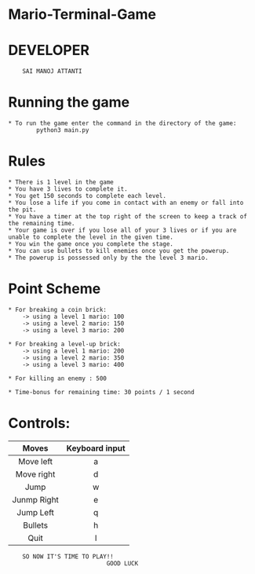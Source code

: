 # Mario-Terminal-Game

# DEVELOPER
		SAI MANOJ ATTANTI
# Running the game
	* To run the game enter the command in the directory of the game:
			python3 main.py

# Rules
	* There is 1 level in the game
	* You have 3 lives to complete it.
	* You get 150 seconds to complete each level.
	* You lose a life if you come in contact with an enemy or fall into the pit.
	* You have a timer at the top right of the screen to keep a track of the remaining time.
	* Your game is over if you lose all of your 3 lives or if you are unable to complete the level in the given time.
	* You win the game once you complete the stage.
	* You can use bullets to kill enemies once you get the powerup. 
	* The powerup is possessed only by the the level 3 mario.   

# Point Scheme
	* For breaking a coin brick:
		-> using a level 1 mario: 100 
		-> using a level 2 mario: 150 
		-> using a level 3 mario: 200 

	* For breaking a level-up brick:
		-> using a level 1 mario: 200 
		-> using a level 2 mario: 350 
		-> using a level 3 mario: 400 

	* For killing an enemy : 500

	* Time-bonus for remaining time: 30 points / 1 second

# Controls:

|      Moves      | Keyboard input |
|:---------------:|:--------------:|
| Move left  	  |        a       |
| Move right 	  |        d       |
| Jump       	  |        w       |
| Junmp Right 	  |    	   e       |
| Jump Left       |        q       |
| Bullets         |        h       |
| Quit            |        l       |


		SO NOW IT'S TIME TO PLAY!!
								GOOD LUCK
